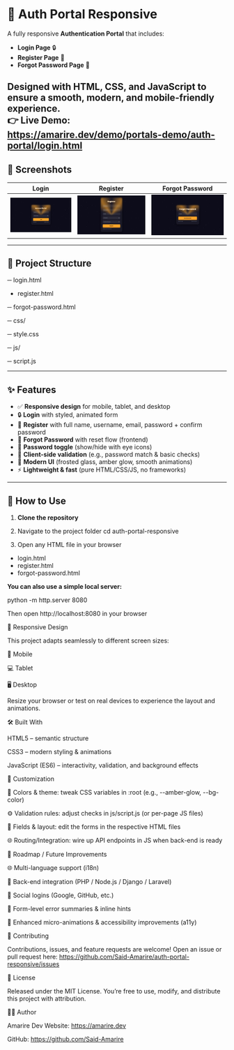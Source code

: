 # 🔑 Auth Portal Responsive

A fully responsive **Authentication Portal** that includes:  
- **Login Page** 🔒  
- **Register Page** 📝  
- **Forgot Password Page** 🔑  

Designed with **HTML**, **CSS**, and **JavaScript** to ensure a **smooth, modern, and mobile-friendly experience**.  
👉 **Live Demo:** https://amarire.dev/demo/portals-demo/auth-portal/login.html
---

## 📸 Screenshots

| Login | Register | Forgot Password |
| --- | --- | --- |
| ![Login Preview](https://github.com/Said-Amarire/auth-portal-responsive/blob/main/images/login.jpg) | ![Forgot Password Preview](https://github.com/Said-Amarire/auth-portal-responsive/blob/main/images/register.jpg) | ![Forgot Password Preview](https://github.com/Said-Amarire/auth-portal-responsive/blob/main/images/forgot%20password.jpg) |

---

## 📂 Project Structure

─ login.html

- register.html
  
─ forgot-password.html

─ css/

   ─ style.css
   
─ js/

   ─ script.js


---

## ✨ Features

- ✅ **Responsive design** for mobile, tablet, and desktop  
- 🔒 **Login** with styled, animated form  
- 📝 **Register** with full name, username, email, password + confirm password  
- 🔑 **Forgot Password** with reset flow (frontend)  
- 👀 **Password toggle** (show/hide with eye icons)  
- 🧠 **Client-side validation** (e.g., password match & basic checks)  
- 🎨 **Modern UI** (frosted glass, amber glow, smooth animations)  
- ⚡ **Lightweight & fast** (pure HTML/CSS/JS, no frameworks)  

---

## 🚀 How to Use

1) **Clone the repository**  



2. Navigate to the project folder
cd auth-portal-responsive

3. Open any HTML file in your browser

- login.html
- register.html
- forgot-password.html

**You can also use a simple local server:**

python -m http.server 8080

Then open http://localhost:8080
 in your browser

📱 Responsive Design

This project adapts seamlessly to different screen sizes:

📲 Mobile

💻 Tablet

🖥️ Desktop

Resize your browser or test on real devices to experience the layout and animations.

🛠️ Built With

HTML5 – semantic structure

CSS3 – modern styling & animations

JavaScript (ES6) – interactivity, validation, and background effects

🧩 Customization

🎨 Colors & theme: tweak CSS variables in :root (e.g., --amber-glow, --bg-color)

⚙️ Validation rules: adjust checks in js/script.js (or per-page JS files)

🧱 Fields & layout: edit the forms in the respective HTML files

🌐 Routing/Integration: wire up API endpoints in JS when back-end is ready

📌 Roadmap / Future Improvements

🌐 Multi-language support (i18n)

🔑 Back-end integration (PHP / Node.js / Django / Laravel)

🔗 Social logins (Google, GitHub, etc.)

🧾 Form-level error summaries & inline hints

🎉 Enhanced micro-animations & accessibility improvements (a11y)

🤝 Contributing

Contributions, issues, and feature requests are welcome!
Open an issue or pull request here: https://github.com/Said-Amarire/auth-portal-responsive/issues

📜 License

Released under the MIT License.
You’re free to use, modify, and distribute this project with attribution.

👨‍💻 Author

Amarire Dev
Website: https://amarire.dev

GitHub: https://github.com/Said-Amarire
